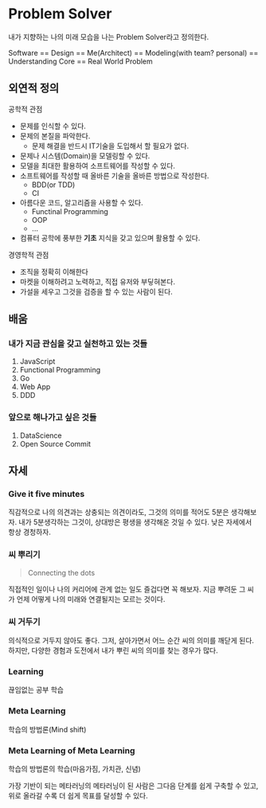 # Problem Solver

내가 지향하는 나의 미래 모습을 나는 Problem Solver라고 정의한다.

Software == Design == Me(Architect) == Modeling(with team? personal) == Understanding Core == Real World Problem

## 외연적 정의

공학적 관점

- 문제를 인식할 수 있다.
- 문제의 본질을 파악한다.
  - 문제 해결을 반드시 IT기술을 도입해서 할 필요가 없다.
- 문제나 시스템(Domain)을 모델링할 수 있다.
- 모델을 최대한 활용하여 소프트웨어를 작성할 수 있다.
- 소프트웨어를 작성할 때 올바른 기술을 올바른 방법으로 작성한다.
  - BDD(or TDD)
  - CI
- 아름다운 코드, 알고리즘을 사용할 수 있다.
  - Functinal Programming
  - OOP
  - ...
- 컴퓨터 공학에 풍부한 **기초** 지식을 갖고 있으며 활용할 수 있다.

경영학적 관점

- 조직을 정확히 이해한다
- 마켓을 이해하려고 노력하고, 직접 유저와 부딯혀본다.
- 가설을 세우고 그것을 검증을 할 수 있는 사람이 된다.

## 배움

### 내가 지금 관심을 갖고 실천하고 있는 것들

1. JavaScript
2. Functional Programming
3. Go
4. Web App
5. DDD

### 앞으로 해나가고 싶은 것들

1. DataScience
2. Open Source Commit

## 자세

### Give it five minutes

직감적으로 나의 의견과는 상충되는 의견이라도, 그것의 의미를 적어도 5분은 생각해보자. 내가 5분생각하는 그것이, 상대방은 평생을 생각해온 것일 수 있다. 낮은 자세에서 항상 경청하자.

### 씨 뿌리기

> Connecting the dots

직접적인 일이나 나의 커리어에 관계 없는 일도 즐겁다면 꼭 해보자. 지금 뿌려둔 그 씨가 언제 어떻게 나의 미래와 연결될지는 모르는 것이다.

### 씨 거두기

의식적으로 거두지 않아도 좋다. 그저, 살아가면서 어느 순간 씨의 의미를 깨닫게 된다. 하지만, 다양한 경험과 도전에서 내가 뿌린 씨의 의미를 찾는 경우가 많다.

### Learning

끊임없는 공부 학습

### Meta Learning

학습의 방법론(Mind shift)

### Meta Learning of Meta Learning

학습의 방법론의 학습(마음가짐, 가치관, 신념)

가장 기반이 되는 메타러닝의 메타러닝이 된 사람은 그다음 단계를 쉽게 구축할 수 있고, 위로 올라갈 수록 더 쉽게 목표를 달성할 수 있다.
